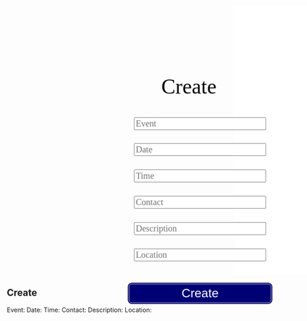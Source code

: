 <html>
    <head>
        <link href="https://fonts.googleapis.com/css?family=Exo&display=swap" rel="stylesheet" />
    </head>
    <body>
        <div class="img"></div>
        <div class="v87_2"></div>
        <div class="v94_14">
        <div class="v104_17"></div>
        <div class="v94_21"></div>
        <span class="signup">Create</span>
        </div>
    </body>
<h2>Create</h2>
<form action="javascript:create()">
<label>
    <span class="event">Event:</span>
    <input class="eventbox" type="text" placeholder="Event" id="new_event" required>
<label>
    <span class="date">Date:</span>
    <input class="datebox" type="text" placeholder="Date" id="new_date" required>
<label>
    <span class="time">Time:</span>
    <input class="timebox" type="text" placeholder="Time" id="new_time" required>
<label>
    <span class="contact">Contact:</span>
    <input class="contactbox" type="text" placeholder="Contact" id="new_contact" required>
<label>
    <span class="description">Description:</span>
    <input class="descriptionbox" type="text" placeholder="Description" id="new_description" required>
<label>
    <span class="location">Location:</span>
    <input class="locationbox" type="text" placeholder="Location" id="new_location" required>
<button>Create</button>
</form>
</html>

<script>
    var url = "https://samayacsa.tk"
    //var url = "http://localhost:5962"
    // Authenticate endpoint

    function create(){
        // Set body to include login data
        let event = document.getElementById("new_event").value
        let date = document.getElementById("new_date").value
        let time = document.getElementById("new_time").value
        let contact = document.getElementById("new_contact").value
        let description = document.getElementById("new_description").value
        let location = document.getElementById("new_location").value
        let activitiespost_url = url + '/api/activities/post/?event=' + event + '&date='+ date + '&time='+ time +'&contact='+ contact + '&description='+ description + '&location=' + location;

        // Set Headers to support cross origin
        const requestOptions = {
            method: 'POST',
            mode: 'cors',
            cache: 'no-cache',
            credentials: 'include',
            headers: {
                "content-type": "application/json",
            },
        };

        // Fetch JWT
        fetch(activitiespost_url, requestOptions)
        .then(response => {
            // trap error response from Web API
            if (!response.ok) {
                const errorMsg = 'Post error: ' + response.status;
                alert(errorMsg);
                return;
            }
            // Success!!!
            // Redirect to Database location
          window.location.href = "/templates/fetchactivities";
        })
    }
</script>

<style>* {
    box-sizing: border-box;
  }
  .img {
    width: 100%;
    height: 100%;
    background: url("../images/v104_17.png");
    background-repeat: no-repeat;
    background-position: center center;
    background-size: cover;
    opacity: 1;
    position: absolute;
    top: 140px;
    left: 0px;
    overflow: hidden;
  }
  button {
    position: absolute;
    display: inline-block;
    background-color: #000075;
    padding: 5px;
    width: 330px;
    color: #ffffff;
    text-align: center;
    border: 4px double #cccccc; 
    border-radius: 10px; 
    font-size: 28px; 
    cursor: pointer; 
    margin: 5px; 
    top: 675px;
    left: 547px;
  }
  .v87_2 {
    width: 400px;
    height: 612px;
    background: rgba(255,255,255,1);
    opacity: 1;
    position: relative;
    top: 0px;
    left: 515px;
    overflow: hidden;
  }
  .signup {
    width: 201px;
    color: rgba(0,0,0,1);
    position: absolute;
    top: 206px;
    left: 629px;
    font-family: Exo;
    font-weight: Regular;
    font-size: 48px;
    opacity: 1;
    text-align: left;
  }
  .eventbox {
    width: 300px;
    color: rgba(120,120,120,1);
    position: absolute;
    top: 304px;
    left: 567px;
    font-family: Exo;
    font-weight: Regular;
    font-size: 20px;
    opacity: 1;
    text-align: left;
  }
  .datebox {
    width: 300px;
    color: rgba(120,120,120,1);
    position: absolute;
    top: 363px;
    left: 567px;
    font-family: Exo;
    font-weight: Regular;
    font-size: 20px;
    opacity: 1;
    text-align: left;
  }
  .timebox {
    width: 300px;
    color: rgba(120,120,120,1);
    position: absolute;
    top: 423px;
    left: 567px;
    font-family: Exo;
    font-weight: Regular;
    font-size: 20px;
    opacity: 1;
    text-align: left;
  }
  .contactbox {
    width: 300px;
    color: rgba(120,120,120,1);
    position: absolute;
    top: 483px;
    left: 567px;
    font-family: Exo;
    font-weight: Regular;
    font-size: 20px;
    opacity: 1;
    text-align: left;
  }
  .descriptionbox {
    width: 300px;
    color: rgba(120,120,120,1);
    position: absolute;
    top: 543px;
    left: 567px;
    font-family: Exo;
    font-weight: Regular;
    font-size: 20px;
    opacity: 1;
    text-align: left;
  }
  .locationbox {
    width: 300px;
    color: rgba(120,120,120,1);
    position: absolute;
    top: 603px;
    left: 567px;
    font-family: Exo;
    font-weight: Regular;
    font-size: 20px;
    opacity: 1;
    text-align: left;
  }
  .email {
    width: 96px;
    color: rgba(0,0,0,1);
    position: absolute;
    top: 253px;
    left: 555px;
    font-family: Exo;
    font-weight: Regular;
    font-size: 20px;
    opacity: 1;
    text-align: left;
  }
  .password {
    width: 96px;
    color: rgba(0,0,0,1);
    position: absolute;
    top: 343px;
    left: 555px;
    font-family: Exo;
    font-weight: Regular;
    font-size: 20px;
    opacity: 1;
    text-align: left;
  }
  .name {
    width: 96px;
    color: rgba(0,0,0,1);
    position: absolute;
    top: 423px;
    left: 555px;
    font-family: Exo;
    font-weight: Regular;
    font-size: 20px;
    opacity: 1;
    text-align: left;
  }
  .dob {
    width: 350px;
    color: rgba(0,0,0,1);
    position: absolute;
    top: 510px;
    left: 555px;
    font-family: Exo;
    font-weight: Regular;
    font-size: 20px;
    opacity: 1;
    text-align: left;
  }
  .v94_31 {
    width: 380px;
    color: url("../images/v94_31.png");
    position: absolute;
    top: 659px;
    left: 530px;
    font-family: Exo;
    font-weight: Regular;
    font-size: 23px;
    opacity: 1;
    text-align: center;
  }
  </style>
  <!-- <style>* {
    box-sizing: border-box;
  }
  
  body {
    font-size: 14px;
  }
  .v94_14 {
      width: 100%;
      height: 1024px;
      background: rgba(255,255,255,1);
      opacity: 1;
      position: relative;
      top: 0px;
      right: 0px;
      overflow: hidden;
  }
  .v104_17 {
    width: 100%;
    height: 100%;
    background: url("../images/v104_17.png");
    background-repeat: no-repeat;
    background-position: center center;
    background-size: cover;
    opacity: 1;
    position: relative;
    top: 0px;
    left: 0px;
    overflow: hidden;
  }
  .v94_21 {
    width: 456px;
    height: 730px;
    background: rgba(255,255,255,1);
    opacity: 1;
    position: absolute;
    top: 170px;
    left: 492px;
  }
  .v94_16 {
    width: 99px;
    color: rgba(255,255,255,1);
    position: absolute;
    top: 23px;
    left: 47px;
    font-family: Exo;
    font-weight: Regular;
    font-size: 36px;
    opacity: 1;
    text-align: left;
  }
  .v94_17 {
    width: 147px;
    color: rgba(255,255,255,1);
    position: absolute;
    top: 23px;
    left: 197px;
    font-family: Exo;
    font-weight: Regular;
    font-size: 36px;
    opacity: 1;
    text-align: left;
  }
  .v94_18 {
    width: 139px;
    color: rgba(255,255,255,1);
    position: absolute;
    top: 23px;
    left: 377px;
    font-family: Exo;
    font-weight: Regular;
    font-size: 36px;
    opacity: 1;
    text-align: left;
  }
  .v94_19 {
    width: 150px;
    color: rgba(255,255,255,1);
    position: absolute;
    top: 23px;
    left: 549px;
    font-family: Exo;
    font-weight: Regular;
    font-size: 36px;
    opacity: 1;
    text-align: left;
  }
  .v94_20 {
    width: 91px;
    color: rgba(255,255,255,1);
    position: absolute;
    top: 23px;
    left: 1328px;
    font-family: Exo;
    font-weight: Regular;
    font-size: 36px;
    opacity: 1;
    text-align: left;
  }
  .v94_22 {
    width: 161px;
    color: rgba(120,120,120,1);
    position: absolute;
    top: 671px;
    left: 567px;
    font-family: Exo;
    font-weight: Regular;
    font-size: 20px;
    opacity: 1;
    text-align: left;
  }
  .v94_23 {
    width: 96px;
    color: rgba(0,0,0,1);
    position: absolute;
    top: 522px;
    left: 555px;
    font-family: Exo;
    font-weight: Regular;
    font-size: 20px;
    opacity: 1;
    text-align: left;
  }
  .v94_24 {
    width: 90px;
    color: rgba(0,0,0,1);
    position: absolute;
    top: 628px;
    left: 558px;
    font-family: Exo;
    font-weight: Regular;
    font-size: 20px;
    opacity: 1;
    text-align: left;
  }
  .v94_25 {
    width: 168px;
    color: rgba(0,0,0,1);
    position: absolute;
    top: 229px;
    left: 634px;
    font-family: Exo;
    font-weight: Regular;
    font-size: 48px;
    opacity: 1;
    text-align: left;
  }
  .name {
    color: #fff;
  }
  .name {
    color: #fff;
  }
  .v94_28 {
    width: 166px;
    color: rgba(120,120,120,1);
    position: absolute;
    top: 573px;
    left: 567px;
    font-family: Exo;
    font-weight: Regular;
    font-size: 20px;
    opacity: 1;
    text-align: left;
  }
  .v94_32 {
    width: 170px;
    color: rgba(120,120,120,1);
    position: absolute;
    top: 466px;
    left: 561px;
    font-family: Exo;
    font-weight: Regular;
    font-size: 20px;
    opacity: 1;
    text-align: left;
  }
  .v94_33 {
    width: 102px;
    color: rgba(0,0,0,1);
    position: absolute;
    top: 317px;
    left: 549px;
    font-family: Exo;
    font-weight: Regular;
    font-size: 20px;
    opacity: 1;
    text-align: left;
  }
  .v94_34 {
    width: 99px;
    color: rgba(0,0,0,1);
    position: absolute;
    top: 423px;
    left: 552px;
    font-family: Exo;
    font-weight: Regular;
    font-size: 20px;
    opacity: 1;
    text-align: left;
  }
  .name {
    color: #fff;
  }
  .name {
    color: #fff;
  }
  .v94_37 {
    width: 173px;
    color: rgba(120,120,120,1);
    position: absolute;
    top: 368px;
    left: 561px;
    font-family: Exo;
    font-weight: Regular;
    font-size: 20px;
    opacity: 1;
    text-align: left;
  }
  .v94_29 {
    width: 325px;
    height: 60px;
    background: rgba(23,64,110,1);
    opacity: 1;
    position: absolute;
    top: 739px;
    left: 555px;
    border-top-left-radius: 20px;
    border-top-right-radius: 20px;
    border-bottom-left-radius: 20px;
    border-bottom-right-radius: 20px;
    overflow: hidden;
  }
  .v94_30 {
    width: 105px;
    color: rgba(255,255,255,1);
    position: absolute;
    top: 747px;
    left: 670px;
    font-family: Exo;
    font-weight: Regular;
    font-size: 30px;
    opacity: 1;
    text-align: left;
  }
  .v94_31 {
    width: 380px;
    color: url("../images/v94_31.png");
    position: absolute;
    top: 819px;
    left: 530px;
    font-family: Exo;
    font-weight: Regular;
    font-size: 23px;
    opacity: 1;
    text-align: center;
  }
  .v105_4 {
    width: 111px;
    color: rgba(255,255,255,1);
    position: absolute;
    top: 23px;
    left: 740px;
    font-family: Exo;
    font-weight: Regular;
    font-size: 36px;
    opacity: 1;
    text-align: left;
  }
  </style> -->